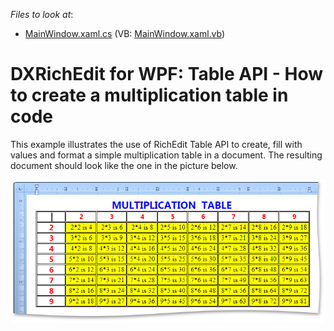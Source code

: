 <!-- default file list -->
*Files to look at*:

* [MainWindow.xaml.cs](./CS/MainWindow.xaml.cs) (VB: [MainWindow.xaml.vb](./VB/MainWindow.xaml.vb))
<!-- default file list end -->
# DXRichEdit for WPF: Table API - How to create a multiplication table in code


<p>This example illustrates the use of RichEdit Table API to create, fill with values and format a simple multiplication table in a document. The resulting document should look like the one in the picture below. </p><p><img src="https://raw.githubusercontent.com/DevExpress-Examples/dxrichedit-for-wpf-table-api-how-to-create-a-multiplication-table-in-code-e3296/11.1.4+/media/34e8a10d-784f-45ac-af94-3751756aa57e.png"></p>

<br/>


